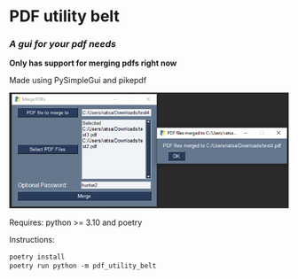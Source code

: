 # PDF utility belt

### *A gui for your pdf needs*

**Only has support for merging pdfs right now**

Made using PySimpleGui and pikepdf

![pdf merge window](./Capture.PNG)

Requires: python >= 3.10 and poetry

Instructions:

```commandline
poetry install
poetry run python -m pdf_utility_belt
```